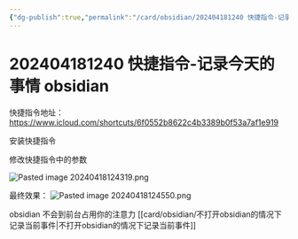 ```yaml
---
{"dg-publish":true,"permalink":"/card/obsidian/202404181240 快捷指令-记录今天的事情 obsidian/","noteIcon":"2","created":"2024-04-18T12:40:54+08:00","updated":"2024-05-14T14:25:00+08:00"}
---
```



# 202404181240 快捷指令-记录今天的事情 obsidian

快捷指令地址： https://www.icloud.com/shortcuts/6f0552b8622c4b3389b0f53a7af1e919

安装快捷指令


修改快捷指令中的参数

![Pasted image 20240418124319.png](/img/user/attachs/Pasted%20image%2020240418124319.png)

最终效果：
![Pasted image 20240418124550.png](/img/user/attachs/Pasted%20image%2020240418124550.png)

obsidian 不会到前台占用你的注意力 [[card/obsidian/不打开obsidian的情况下记录当前事件\|不打开obsidian的情况下记录当前事件]]
